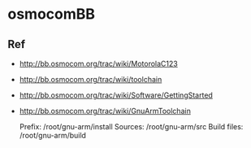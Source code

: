 # osmocomBB

## Ref

* <http://bb.osmocom.org/trac/wiki/MotorolaC123>
* <http://bb.osmocom.org/trac/wiki/toolchain>
* <http://bb.osmocom.org/trac/wiki/Software/GettingStarted>
* <http://bb.osmocom.org/trac/wiki/GnuArmToolchain>




  Prefix: /root/gnu-arm/install
  Sources: /root/gnu-arm/src
  Build files: /root/gnu-arm/build